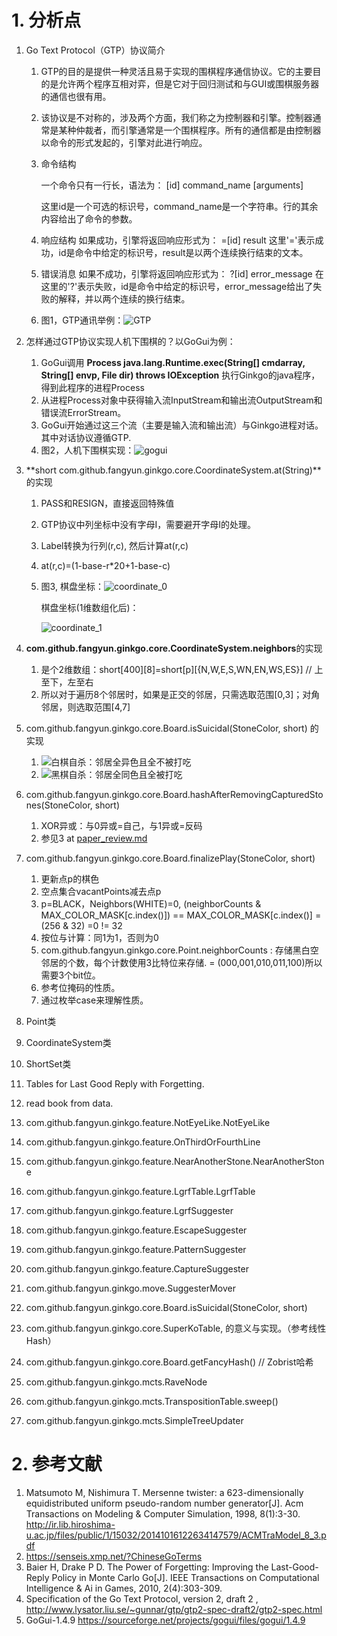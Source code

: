 # 1. 分析点

1. Go Text Protocol（GTP）协议简介

   1. GTP的目的是提供一种灵活且易于实现的围棋程序通信协议。它的主要目的是允许两个程序互相对弈，但是它对于回归测试和与GUI或围棋服务器的通信也很有用。

   2. 该协议是不对称的，涉及两个方面，我们称之为控制器和引擎。控制器通常是某种仲裁者，而引擎通常是一个围棋程序。所有的通信都是由控制器以命令的形式发起的，引擎对此进行响应。

   3. 命令结构 

      一个命令只有一行长，语法为：
      [id] command_name [arguments]

      这里id是一个可选的标识号，command_name是一个字符串。行的其余内容给出了命令的参数。

   4. 响应结构
      如果成功，引擎将返回响应形式为：
      =[id] result
      这里'='表示成功，id是命令中给定的标识号，result是以两个连续换行结束的文本。

   5. 错误消息
      如果不成功，引擎将返回响应形式为：
      ?[id] error_message
      在这里的'?'表示失败，id是命令中给定的标识号，error_message给出了失败的解释，并以两个连续的换行结束。

   6. 图1，GTP通讯举例：![GTP](gtp.jpg)

2. 怎样通过GTP协议实现人机下围棋的？以GoGui为例：

   1. GoGui调用 **Process java.lang.Runtime.exec(String[] cmdarray, String[] envp, File dir) throws IOException** 执行Ginkgo的java程序，得到此程序的进程Process
   2. 从进程Process对象中获得输入流InputStream和输出流OutputStream和错误流ErrorStream。
   3. GoGui开始通过这三个流（主要是输入流和输出流）与Ginkgo进程对话。其中对话协议遵循GTP.
   4. 图2，人机下围棋实现：![gogui](gogui.jpg)

3. **short com.github.fangyun.ginkgo.core.CoordinateSystem.at(String)**的实现

   1. PASS和RESIGN，直接返回特殊值

   2. GTP协议中列坐标中没有字母I，需要避开字母I的处理。

   3. Label转换为行列(r,c), 然后计算at(r,c)

   4. at(r,c)=(1-base-r*20+1-base-c)

   5. 图3, 棋盘坐标：![coordinate_0](coordinate_0.png)

      棋盘坐标(1维数组化后)：

      ![coordinate_1](coordinate_1.png)

4. **com.github.fangyun.ginkgo.core.CoordinateSystem.neighbors**的实现

   1. 是个2维数组：short\[400]\[8]=short\[p]\[{N,W,E,S,WN,EN,WS,ES}] // 上至下，左至右
   2. 所以对于遍历8个邻居时，如果是正交的邻居，只需选取范围[0,3]；对角邻居，则选取范围[4,7]

5. com.github.fangyun.ginkgo.core.Board.isSuicidal(StoneColor, short) 的实现

   1. ![](suicide-0.png)白棋自杀：邻居全异色且全不被打吃
   2. ![](suicide-1.png)黑棋自杀：邻居全同色且全被打吃

6. com.github.fangyun.ginkgo.core.Board.hashAfterRemovingCapturedStones(StoneColor, short)

   1. XOR异或：与0异或=自己，与1异或=反码
   2. 参见3 at [paper_review.md](paper_review.md)

7. com.github.fangyun.ginkgo.core.Board.finalizePlay(StoneColor, short)

   1. 更新点p的棋色
   2. 空点集合vacantPoints减去点p
   3. p=BLACK，Neighbors(WHITE)=0, (neighborCounts & MAX_COLOR_MASK[c.index()]) == MAX_COLOR_MASK[c.index()] = (256 & 32) =0 != 32 
   4. 按位与计算：同1为1，否则为0
   5. com.github.fangyun.ginkgo.core.Point.neighborCounts : 存储黑白空邻居的个数，每个计数使用3比特位来存储. = (000,001,010,011,100)所以需要3个bit位。
   6. 参考位掩码的性质。
   7. 通过枚举case来理解性质。

8. Point类

6. CoordinateSystem类

7. ShortSet类

8. Tables for Last Good Reply with Forgetting.

9. read book from data.

10. com.github.fangyun.ginkgo.feature.NotEyeLike.NotEyeLike

11. com.github.fangyun.ginkgo.feature.OnThirdOrFourthLine

12. com.github.fangyun.ginkgo.feature.NearAnotherStone.NearAnotherStone

13. com.github.fangyun.ginkgo.feature.LgrfTable.LgrfTable

14. com.github.fangyun.ginkgo.feature.LgrfSuggester

15. com.github.fangyun.ginkgo.feature.EscapeSuggester

16. com.github.fangyun.ginkgo.feature.PatternSuggester

17. com.github.fangyun.ginkgo.feature.CaptureSuggester

18. com.github.fangyun.ginkgo.move.SuggesterMover

19. com.github.fangyun.ginkgo.core.Board.isSuicidal(StoneColor, short) 

23. com.github.fangyun.ginkgo.core.SuperKoTable, 的意义与实现。（参考线性Hash）

24. com.github.fangyun.ginkgo.core.Board.getFancyHash() // Zobrist哈希

25. com.github.fangyun.ginkgo.mcts.RaveNode

26. com.github.fangyun.ginkgo.mcts.TranspositionTable.sweep()

27. com.github.fangyun.ginkgo.mcts.SimpleTreeUpdater

# 2. 参考文献

1. Matsumoto M, Nishimura T. Mersenne twister: a 623-dimensionally equidistributed uniform pseudo-random number generator[J]. Acm Transactions on Modeling & Computer Simulation, 1998, 8(1):3-30. http://ir.lib.hiroshima-u.ac.jp/files/public/1/15032/20141016122634147579/ACMTraModel_8_3.pdf
2. https://senseis.xmp.net/?ChineseGoTerms 
3. Baier H, Drake P D. The Power of Forgetting: Improving the Last-Good-Reply Policy in Monte Carlo Go[J]. IEEE Transactions on Computational Intelligence & Ai in Games, 2010, 2(4):303-309.
4. Specification of the Go Text Protocol, version 2, draft 2 , http://www.lysator.liu.se/~gunnar/gtp/gtp2-spec-draft2/gtp2-spec.html 
5. GoGui-1.4.9 https://sourceforge.net/projects/gogui/files/gogui/1.4.9